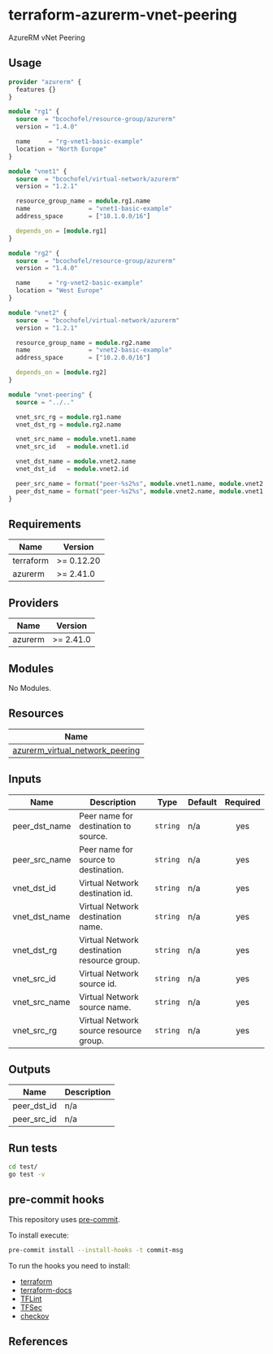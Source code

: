 # terraform-azurerm-vnet-peering

AzureRM vNet Peering

## Usage

```hcl:examples/basic/main.tf
provider "azurerm" {
  features {}
}

module "rg1" {
  source  = "bcochofel/resource-group/azurerm"
  version = "1.4.0"

  name     = "rg-vnet1-basic-example"
  location = "North Europe"
}

module "vnet1" {
  source  = "bcochofel/virtual-network/azurerm"
  version = "1.2.1"

  resource_group_name = module.rg1.name
  name                = "vnet1-basic-example"
  address_space       = ["10.1.0.0/16"]

  depends_on = [module.rg1]
}

module "rg2" {
  source  = "bcochofel/resource-group/azurerm"
  version = "1.4.0"

  name     = "rg-vnet2-basic-example"
  location = "West Europe"
}

module "vnet2" {
  source  = "bcochofel/virtual-network/azurerm"
  version = "1.2.1"

  resource_group_name = module.rg2.name
  name                = "vnet2-basic-example"
  address_space       = ["10.2.0.0/16"]

  depends_on = [module.rg2]
}

module "vnet-peering" {
  source = "../.."

  vnet_src_rg = module.rg1.name
  vnet_dst_rg = module.rg2.name

  vnet_src_name = module.vnet1.name
  vnet_src_id   = module.vnet1.id

  vnet_dst_name = module.vnet2.name
  vnet_dst_id   = module.vnet2.id

  peer_src_name = format("peer-%s2%s", module.vnet1.name, module.vnet2.name)
  peer_dst_name = format("peer-%s2%s", module.vnet2.name, module.vnet1.name)
}

```

<!-- BEGINNING OF PRE-COMMIT-TERRAFORM DOCS HOOK -->

## Requirements

| Name | Version |
|------|---------|
| terraform | >= 0.12.20 |
| azurerm | >= 2.41.0 |

## Providers

| Name | Version |
|------|---------|
| azurerm | >= 2.41.0 |

## Modules

No Modules.

## Resources

| Name |
|------|
| [azurerm_virtual_network_peering](https://registry.terraform.io/providers/hashicorp/azurerm/latest/docs/resources/virtual_network_peering) |

## Inputs

| Name | Description | Type | Default | Required |
|------|-------------|------|---------|:--------:|
| peer\_dst\_name | Peer name for destination to source. | `string` | n/a | yes |
| peer\_src\_name | Peer name for source to destination. | `string` | n/a | yes |
| vnet\_dst\_id | Virtual Network destination id. | `string` | n/a | yes |
| vnet\_dst\_name | Virtual Network destination name. | `string` | n/a | yes |
| vnet\_dst\_rg | Virtual Network destination resource group. | `string` | n/a | yes |
| vnet\_src\_id | Virtual Network source id. | `string` | n/a | yes |
| vnet\_src\_name | Virtual Network source name. | `string` | n/a | yes |
| vnet\_src\_rg | Virtual Network source resource group. | `string` | n/a | yes |

## Outputs

| Name | Description |
|------|-------------|
| peer\_dst\_id | n/a |
| peer\_src\_id | n/a |
<!-- END OF PRE-COMMIT-TERRAFORM DOCS HOOK -->

## Run tests

```bash
cd test/
go test -v
```

## pre-commit hooks

This repository uses [pre-commit](https://pre-commit.com/).

To install execute:

```bash
pre-commit install --install-hooks -t commit-msg
```

To run the hooks you need to install:

* [terraform](https://github.com/hashicorp/terraform)
* [terraform-docs](https://github.com/terraform-docs/terraform-docs)
* [TFLint](https://github.com/terraform-linters/tflint)
* [TFSec](https://github.com/tfsec/tfsec)
* [checkov](https://github.com/bridgecrewio/checkov)

## References
